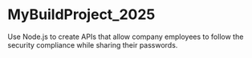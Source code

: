 # MyBuildProject_2025
Use Node.js to create APIs that allow company employees to follow the security compliance while sharing their passwords.
